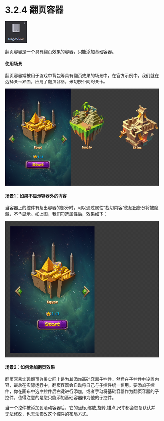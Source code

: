 # 3.2.4 翻页容器


![](./res/image116.png)

翻页容器是一个具有翻页效果的容器，只能添加基础容器。

#### 使用场景

翻页容器常被用于游戏中背包等具有翻页效果的场景中，在官方示例中，我们就在选择关卡界面，应用了翻页容器，来切换不同的关卡。

![](./res/image117.png) 

#### 场景1：如果不显示容器外的内容

当容器上的控件有超出容器的部分时，可以通过属性“裁切内容”使超出部分将被隐藏，不予显示。如上图，我们勾选属性后，效果如下：

![](./res/image118.png) 

#### 场景2：如何添加翻页效果

翻页容器实现翻页效果实际上是为其添加基础容器子控件，然后在子控件中设置内容，最后在实际运行中，翻页容器会自动将自己与子控件统一使用。要添加子控件，你在画布中选中控件后右键进行添加，或者手动将基础容器作为翻页容器的子控件，值得注意的是您只能添加基础容器作为他的子控件。

当一个控件被添加到滚动容器后，它的坐标,缩放,旋转,锚点,尺寸都会恢复默认并无法修改，也无法修改这个控件的布局方式。
